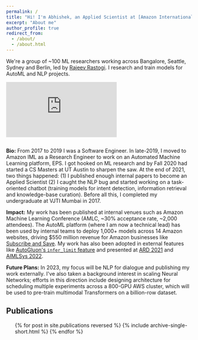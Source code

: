 ```yaml
---
permalink: /
title: "Hi! I'm Abhishek, an Applied Scientist at [Amazon International Machine Learning](https://www.amazon.science/working-at-amazon/how-rajeev-rastogis-machine-learning-team-in-india-develops-innovations-for-customers-worldwide)."
excerpt: "About me"
author_profile: true
redirect_from: 
  - /about/
  - /about.html
---
```


We're a group of ~100 ML researchers working across Bangalore, Seattle, Sydney and Berlin, led by [Rajeev Rastogi](https://www.linkedin.com/in/rajeev-rastogi-5019701/?originalSubdomain=in). I research and train models for AutoML and NLP projects.

<iframe style="padding-bottom: 1em;" src="https://www.youtube.com/embed/15sa6OeIWJg" title="YouTube video player" frameborder="0" allow="accelerometer; autoplay; clipboard-write; encrypted-media; gyroscope; picture-in-picture" allowfullscreen></iframe>


**Bio:** From 2017 to 2019 I was a Software Engineer. In late-2019, I moved to Amazon IML as a Research Engineer to work on an Automated Machine Learning platform, EPS. I got hooked on ML research and by Fall 2020 had started a CS Masters at UT Austin to sharpen the saw. At the end of 2021, two things happened: (1) I published enough internal papers to become an Applied Scientist (2) I caught the NLP bug and started working on a task-oriented chatbot (training models for intent detection, information retrieval and knowledge-base curation). Before all this, I completed my undergraduate at VJTI Mumbai in 2017.

**Impact:** My work has been published at internal venues such as Amazon Machine Learning Conference (AMLC, ~30% acceptance rate, ~2,000 attendees). The AutoML platform (where I am now a technical lead) has been used by internal teams to deploy 1,000+ models across 14 Amazon websites, driving $550 million revenue for Amazon businesses like [Subscribe and Save](https://www.amazon.com/b?node=5856181011). My work has also been adopted in external features like [AutoGluon's `infer_limit` feature](https://auto.gluon.ai/0.4.0/tutorials/tabular_prediction/tabular-indepth.html#inference-speed-as-a-fit-constraint) and presented at [ARD 2021](https://adivekar-utexas.github.io/files/Squeezing_the_last_DRiP_ARD_2021_slides.pdf) and [AIMLSys 2022](https://adivekar-utexas.github.io/files/AIMLSys_2022_demo_vF.pdf).

**Future Plans:** In 2023, my focus will be NLP for dialogue and publishing my work externally. I've also taken a background interest in scaling Neural Networks; efforts in this direction include designing architecture for scheduling multiple experiments across a 800-GPU AWS cluster, which will be used to pre-train multimodal Transformers on a billion-row dataset.


Publications
------
  <ul>{% for post in site.publications reversed %}
    {% include archive-single-short.html %}
  {% endfor %}</ul>

<!-- 
This is the front page of a website that is powered by the [academicpages template](https://github.com/academicpages/academicpages.github.io) and hosted on GitHub pages. [GitHub pages](https://pages.github.com) is a free service in which websites are built and hosted from code and data stored in a GitHub repository, automatically updating when a new commit is made to the respository. This template was forked from the [Minimal Mistakes Jekyll Theme](https://mmistakes.github.io/minimal-mistakes/) created by Michael Rose, and then extended to support the kinds of content that academics have: publications, talks, teaching, a portfolio, blog posts, and a dynamically-generated CV. You can fork [this repository](https://github.com/academicpages/academicpages.github.io) right now, modify the configuration and markdown files, add your own PDFs and other content, and have your own site for free, with no ads! An older version of this template powers my own personal website at [stuartgeiger.com](http://stuartgeiger.com), which uses [this Github repository](https://github.com/staeiou/staeiou.github.io).

A data-driven personal website
======
Like many other Jekyll-based GitHub Pages templates, academicpages makes you separate the website's content from its form. The content & metadata of your website are in structured markdown files, while various other files constitute the theme, specifying how to transform that content & metadata into HTML pages. You keep these various markdown (.md), YAML (.yml), HTML, and CSS files in a public GitHub repository. Each time you commit and push an update to the repository, the [GitHub pages](https://pages.github.com/) service creates static HTML pages based on these files, which are hosted on GitHub's servers free of charge.

Many of the features of dynamic content management systems (like Wordpress) can be achieved in this fashion, using a fraction of the computational resources and with far less vulnerability to hacking and DDoSing. You can also modify the theme to your heart's content without touching the content of your site. If you get to a point where you've broken something in Jekyll/HTML/CSS beyond repair, your markdown files describing your talks, publications, etc. are safe. You can rollback the changes or even delete the repository and start over -- just be sure to save the markdown files! Finally, you can also write scripts that process the structured data on the site, such as [this one](https://github.com/academicpages/academicpages.github.io/blob/master/talkmap.ipynb) that analyzes metadata in pages about talks to display [a map of every location you've given a talk](https://academicpages.github.io/talkmap.html).

Getting started
======
1. Register a GitHub account if you don't have one and confirm your e-mail (required!)
1. Fork [this repository](https://github.com/academicpages/academicpages.github.io) by clicking the "fork" button in the top right. 
1. Go to the repository's settings (rightmost item in the tabs that start with "Code", should be below "Unwatch"). Rename the repository "[your GitHub username].github.io", which will also be your website's URL.
1. Set site-wide configuration and create content & metadata (see below -- also see [this set of diffs](http://archive.is/3TPas) showing what files were changed to set up [an example site](https://getorg-testacct.github.io) for a user with the username "getorg-testacct")
1. Upload any files (like PDFs, .zip files, etc.) to the files/ directory. They will appear at https://[your GitHub username].github.io/files/example.pdf.  
1. Check status by going to the repository settings, in the "GitHub pages" section

Site-wide configuration
------
The main configuration file for the site is in the base directory in [_config.yml](https://github.com/academicpages/academicpages.github.io/blob/master/_config.yml), which defines the content in the sidebars and other site-wide features. You will need to replace the default variables with ones about yourself and your site's github repository. The configuration file for the top menu is in [_data/navigation.yml](https://github.com/academicpages/academicpages.github.io/blob/master/_data/navigation.yml). For example, if you don't have a portfolio or blog posts, you can remove those items from that navigation.yml file to remove them from the header. 

Create content & metadata
------
For site content, there is one markdown file for each type of content, which are stored in directories like _publications, _talks, _posts, _teaching, or _pages. For example, each talk is a markdown file in the [_talks directory](https://github.com/academicpages/academicpages.github.io/tree/master/_talks). At the top of each markdown file is structured data in YAML about the talk, which the theme will parse to do lots of cool stuff. The same structured data about a talk is used to generate the list of talks on the [Talks page](https://academicpages.github.io/talks), each [individual page](https://academicpages.github.io/talks/2012-03-01-talk-1) for specific talks, the talks section for the [CV page](https://academicpages.github.io/cv), and the [map of places you've given a talk](https://academicpages.github.io/talkmap.html) (if you run this [python file](https://github.com/academicpages/academicpages.github.io/blob/master/talkmap.py) or [Jupyter notebook](https://github.com/academicpages/academicpages.github.io/blob/master/talkmap.ipynb), which creates the HTML for the map based on the contents of the _talks directory).

**Markdown generator**

I have also created [a set of Jupyter notebooks](https://github.com/academicpages/academicpages.github.io/tree/master/markdown_generator
) that converts a CSV containing structured data about talks or presentations into individual markdown files that will be properly formatted for the academicpages template. The sample CSVs in that directory are the ones I used to create my own personal website at stuartgeiger.com. My usual workflow is that I keep a spreadsheet of my publications and talks, then run the code in these notebooks to generate the markdown files, then commit and push them to the GitHub repository.

How to edit your site's GitHub repository
------
Many people use a git client to create files on their local computer and then push them to GitHub's servers. If you are not familiar with git, you can directly edit these configuration and markdown files directly in the github.com interface. Navigate to a file (like [this one](https://github.com/academicpages/academicpages.github.io/blob/master/_talks/2012-03-01-talk-1.md) and click the pencil icon in the top right of the content preview (to the right of the "Raw | Blame | History" buttons). You can delete a file by clicking the trashcan icon to the right of the pencil icon. You can also create new files or upload files by navigating to a directory and clicking the "Create new file" or "Upload files" buttons. 

Example: editing a markdown file for a talk
![Editing a markdown file for a talk](/images/editing-talk.png)

For more info
------
More info about configuring academicpages can be found in [the guide](https://academicpages.github.io/markdown/). The [guides for the Minimal Mistakes theme](https://mmistakes.github.io/minimal-mistakes/docs/configuration/) (which this theme was forked from) might also be helpful. -->
